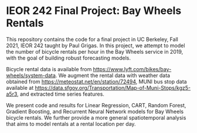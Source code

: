 # IEOR 242 Final Project: Bay Wheels Rentals

This repository contains the code for a final project in UC Berkeley, Fall 2021, IEOR 242 taught by Paul Grigas. In this project, we attempt to model the number of bicycle rentals per hour in the Bay Wheels service in 2019, with the goal of building robust forecasting models.

Bicycle rental data is available from https://www.lyft.com/bikes/bay-wheels/system-data. We augment the rental data with weather data obtained from https://meteostat.net/en/station/72494, MUNI bus stop data available at https://data.sfgov.org/Transportation/Map-of-Muni-Stops/kgz5-a5r3, and extracted time series features.

We present code and results for Linear Regression, CART, Random Forest, Gradient Boosting, and Recurrent Neural Network models for Bay Wheels bicycle rentals. We further provide a more general spatiotemporal analysis that aims to model rentals at a rental location per day.
